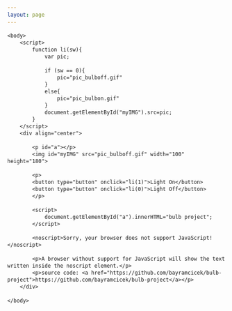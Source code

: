 ```yaml
---
layout: page
---	
```


<html>

	<body>
		<script>
			function li(sw){
				var pic;
				
				if (sw == 0){
					pic="pic_bulboff.gif"
				}
				else{
					pic="pic_bulbon.gif"
				}
				document.getElementById("myIMG").src=pic;
			}
		</script>
		<div align="center">

			<p id="a"></p>
			<img id="myIMG" src="pic_bulboff.gif" width="100" height="180">
			
			<p>
			<button type="button" onclick="li(1)">Light On</button>
			<button type="button" onclick="li(0)">Light Off</button>
			</p>
			
			<script>
				document.getElementById("a").innerHTML="bulb project";
			</script>
			
			<noscript>Sorry, your browser does not support JavaScript!</noscript>
			
			<p>A browser without support for JavaScript will show the text written inside the noscript element.</p>
			<p>source code: <a href="https://github.com/bayramcicek/bulb-project">https://github.com/bayramcicek/bulb-project</a></p>
		</div>
	
	</body>

</html>